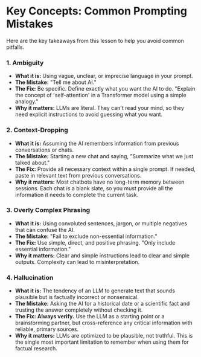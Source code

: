 # Key Concepts: Common Prompting Mistakes

Here are the key takeaways from this lesson to help you avoid common pitfalls.

### 1. Ambiguity
-   **What it is:** Using vague, unclear, or imprecise language in your prompt.
-   **The Mistake:** "Tell me about AI."
-   **The Fix:** Be specific. Define exactly what you want the AI to do. "Explain the concept of 'self-attention' in a Transformer model using a simple analogy."
-   **Why it matters:** LLMs are literal. They can't read your mind, so they need explicit instructions to avoid guessing what you want.

### 2. Context-Dropping
-   **What it is:** Assuming the AI remembers information from previous conversations or chats.
-   **The Mistake:** Starting a new chat and saying, "Summarize what we just talked about."
-   **The Fix:** Provide all necessary context within a single prompt. If needed, paste in relevant text from previous conversations.
-   **Why it matters:** Most chatbots have no long-term memory between sessions. Each chat is a blank slate, so you must provide all the information it needs to complete the current task.

### 3. Overly Complex Phrasing
-   **What it is:** Using convoluted sentences, jargon, or multiple negatives that can confuse the AI.
-   **The Mistake:** "Fail to exclude non-essential information."
-   **The Fix:** Use simple, direct, and positive phrasing. "Only include essential information."
-   **Why it matters:** Clear and simple instructions lead to clear and simple outputs. Complexity can lead to misinterpretation.

### 4. Hallucination
-   **What it is:** The tendency of an LLM to generate text that sounds plausible but is factually incorrect or nonsensical.
-   **The Mistake:** Asking the AI for a historical date or a scientific fact and trusting the answer completely without checking it.
-   **The Fix:** **Always verify.** Use the LLM as a starting point or a brainstorming partner, but cross-reference any critical information with reliable, primary sources.
-   **Why it matters:** LLMs are optimized to be plausible, not truthful. This is the single most important limitation to remember when using them for factual research.
